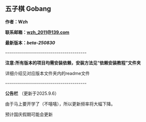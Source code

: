 ## 五子棋 Gobang

**作者：Wzh**

**联系邮箱：wzh_2011@139.com**

**最新版本：*beta-250830***

\-----------------------------------------

**注意:所有版本的项目均需安装依赖，安装方法见“依赖安装教程”文件夹**

详细介绍见对应版本文件夹内的readme文件

\-----------------------------------------

**公告栏** （更新于2025.9.6）

由于马上要开学了（不嘻嘻），所以更新频率将大幅下降。

预计国庆假期可能会更新
